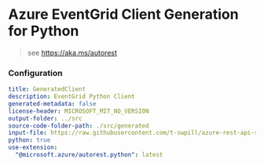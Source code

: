 # Azure EventGrid Client Generation for Python

> see https://aka.ms/autorest

### Configuration

```yaml
title: GeneratedClient
description: EventGrid Python Client
generated-metadata: false
license-header: MICROSOFT_MIT_NO_VERSION
output-folder: ../src
source-code-folder-path: ./src/generated
input-file: https://raw.githubusercontent.com/t-swpill/azure-rest-api-specs/add-cloud-event-publish-to-event-grid/specification/eventgrid/data-plane/Microsoft.EventGrid/stable/2018-01-01/EventGrid.json
python: true
use-extension: 
  "@microsoft.azure/autorest.python": latest
```